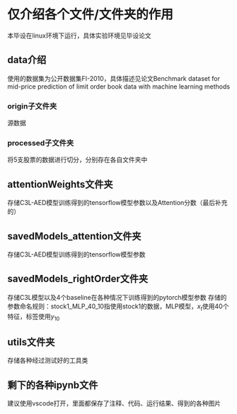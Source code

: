 # 仅介绍各个文件/文件夹的作用
本毕设在linux环境下运行，具体实验环境见毕设论文
## data介绍
使用的数据集为公开数据集FI-2010，具体描述见论文Benchmark dataset for mid-price prediction of limit order book data with machine learning methods
### origin子文件夹
源数据
### processed子文件夹
将5支股票的数据进行切分，分别存在各自文件夹中
## attentionWeights文件夹
存储C3L-AED模型训练得到的tensorflow模型参数以及Attention分数（最后补充的）
## savedModels_attention文件夹
存储C3L-AED模型训练得到的tensorflow模型参数
## savedModels_rightOrder文件夹
存储C3L模型以及4个baseline在各种情况下训练得到的pytorch模型参数
存储的参数命名规则：stock1_MLP_40_10指使用stock1的数据，MLP模型，$x_t$使用40个特征，标签使用$y_{10}$
## utils文件夹
存储各种经过测试好的工具类
## 剩下的各种ipynb文件
建议使用vscode打开，里面都保存了注释、代码、运行结果、得到的各种图片